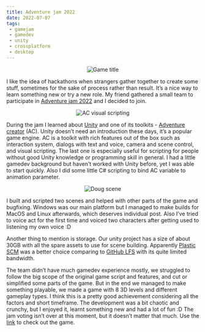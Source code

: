 ```yaml
---
title: Adventure jam 2022
date: 2022-07-07
tags:
 - gamejam
 - gamedev
 - unity
 - crossplatform
 - desktop
---
```


<center>

![Game title](/img/chapter-1/title.jpg)

</center>

I like the idea of hackathons when strangers gather together to create some stuff, sometimes for the sake of process rather than result. It’s a nice way to learn something new or try a new role. My friend gathered a small team to participate in [Adventure jam 2022](https://itch.io/jam/adventure-jam-2022) and I decided to join.

<!-- more -->

<center>

![AC visual scripting](/img/chapter-1/ac-visual-scripting.png)

</center>

During the jam I learned about [Unity](https://unity.com/) and one of its toolkits - [Adventure creator](https://adventurecreator.org/) (AC). Unity doesn’t need an introduction these days, it’s a popular game engine. AC is a toolkit with rich features out of the box such as interaction system, dialogs with text and voice, camera and scene control, and visual scripting. The last one is especially useful for scripting for people without good Unity knowledge or programming skill in general. I had a little gamedev background but haven’t worked with Unity before, yet I was able to start quickly. Also I did some little C# scripting to bind AC variable to animation parameter.

<center>

![Doug scene](/img/chapter-1/doug-scene.jpg)

</center>

I built and scripted two scenes and helped with other parts of the game and bugfixing. Windows was our main platform but I managed to make builds for MacOS and Linux afterwards, which deserves individual post. Also I’ve tried to voice act for the first time and voiced two characters after getting used to listening my own voice :D

Another thing to mention is storage. Our unity project has a size of about 30GB with all the spare assets to use for scene building. Apparently [Plastic SCM](https://www.plasticscm.com/) was a better choice comparing to [GitHub LFS](https://git-lfs.github.com/) with its quite limited bandwidth.

The team didn’t have much gamedev experience mostly, we struggled to follow the big scope of the original game script and features, and cut or simplified some parts of the game. But in the end we managed to make something playable, we made a game with 8 3D levels and different gameplay types. I think this is a pretty good achievement considering all the factors and short timeframe. The development was a bit chaotic and crunchy, but I enjoyed it, learnt something new and had a lot of fun :D The jam voting isn’t over at this moment, but it doesn’t matter that much. Use the [link](https://softsound.itch.io/chapter-1) to check out the game.
